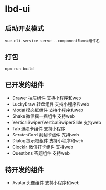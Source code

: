 # lbd-ui

## 启动开发模式
```
vue-cli-service serve --componentName=组件名
```

## 打包
```
npm run build
```

## 已开发的组件
- Drawer 抽屉组件 支持小程序和web
- LuckyDraw 转盘组件 支持小程序和web
- Modal 模态框组件 支持小程序和web
- Shake 微信摇一摇组件 支持web
- VerticalSwiper/VerticalSwiperSlide 支持web
- Tab 选项卡组件 支持小程序
- ScratchCard 刮刮卡组件 支持web
- Dialog 提示框组件 支持小程序和web
- ClockIn 微信打卡组件 支持web
- Questions 答题组件 支持web

## 待开发的组件
- Avatar 头像组件 支持小程序和web
